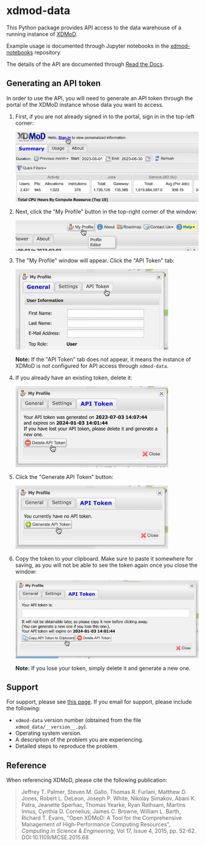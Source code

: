 # xdmod-data
This Python package provides API access to the data warehouse of a running instance of [XDMoD](https://open.xdmod.org/).

Example usage is documented through Jupyter notebooks in the [xdmod-notebooks](https://github.com/ubccr/xdmod-notebooks) repository.

The details of the API are documented through [Read the Docs]().

## Generating an API token
In order to use the API, you will need to generate an API token through the portal of the XDMoD instance whose data you want to access.
1. First, if you are not already signed in to the portal, sign in in the top-left corner:

    ![Screenshot of "Sign In" button](docs/screenshots/api-token/sign-in.jpg)

1. Next, click the "My Profile" button in the top-right corner of the window:

    ![Screenshot of "My Profile" button](docs/screenshots/api-token/my-profile.jpg)

1. The "My Profile" window will appear. Click the "API Token" tab:

    ![Screenshot of "API Token" tab](docs/screenshots/api-token/api-token-tab.jpg)

    **Note:** If the "API Token" tab does not appear, it means the instance of XDMoD is not configured for API access through `xdmod-data`.

1. If you already have an existing token, delete it:

    ![Screenshot of "Delete API Token" button](docs/screenshots/api-token/delete.jpg)

1. Click the "Generate API Token" button:

    ![Screenshot of "Generate API Token" button](docs/screenshots/api-token/generate.jpg)

1. Copy the token to your clipboard. Make sure to paste it somewhere for saving, as you will not be able to see the token again once you close the window:

    ![Screenshot of "Copy API Token to Clipboard" button](docs/screenshots/api-token/copy.jpg)

    **Note:** If you lose your token, simply delete it and generate a new one.

## Support
For support, please see [this page](https://open.xdmod.org/support.html). If you email for support, please include the following:
* `xdmod-data` version number (obtained from the file `xdmod_data/__version__.py`).
* Operating system version.
* A description of the problem you are experiencing.
* Detailed steps to reproduce the problem.

## Reference
When referencing XDMoD, please cite the following publication:

> Jeffrey T. Palmer, Steven M. Gallo, Thomas R. Furlani, Matthew D. Jones, Robert L. DeLeon, Joseph P. White, Nikolay Simakov, Abani K. Patra, Jeanette Sperhac, Thomas Yearke, Ryan Rathsam, Martins Innus, Cynthia D. Cornelius, James C. Browne, William L. Barth, Richard T. Evans, "Open XDMoD: A Tool for the Comprehensive Management of High-Performance Computing Resources", *Computing in Science & Engineering*, Vol 17, Issue 4, 2015, pp. 52-62. DOI:10.1109/MCSE.2015.68
